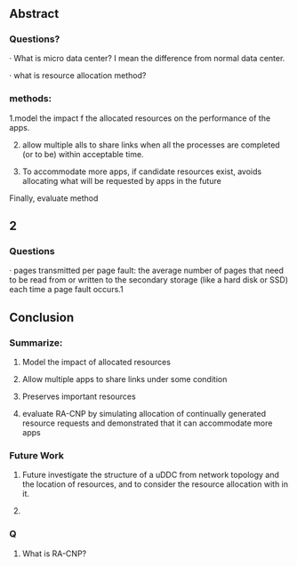 # 
## Abstract 

### Questions?

· What is micro data center? I mean the difference from normal data center.

· what is resource allocation method?

### methods:

1.model the impact f the allocated resources on the performance of the apps.

2. allow multiple alls to share links when all the processes are completed (or to be) within acceptable time.

3. To accommodate more apps, if candidate resources exist, avoids allocating what will be requested by apps in the future

Finally, evaluate method


## 2

### Questions

· pages transmitted per page fault:  the average number of pages that need to be read from or written to the secondary storage (like a hard disk or SSD) each time a page fault occurs.1

## Conclusion

### Summarize:

1. Model the impact of allocated resources

2. Allow multiple apps to share links under some condition

3. Preserves important resources

4. evaluate RA-CNP by simulating allocation of continually generated resource requests and demonstrated that it can accommodate more apps

### Future Work

1. Future investigate the structure of a uDDC from network topology and the location of resources, and to consider the resource allocation with in it.

2. 

### Q

1. What is RA-CNP?
